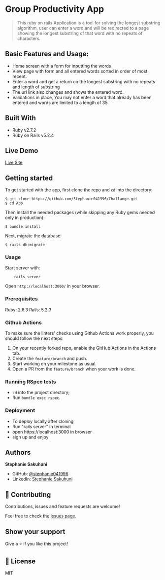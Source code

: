 # Group Productivity App

> This ruby on rails Application is a tool for solving the longest substring algorithm, user can enter a word and will be redirected to a page showing the longest substring of that word with no repeats of characters. 

## Basic Features and Usage:
-  Home screen with a form for inputting the words
-  View page with form and all entered words sorted in order of most recent.
-  Enter a word and get a return on the longest substring with no repeats and length of substring
-  The url link also changes and shows the entered word.
-  Validations in place, You may not enter a word that already has been entered and words are limited to a length of 35.

## Built With

- Ruby v2.7.2
- Ruby on Rails v5.2.4

## Live Demo

[Live Site](https://longest-sub-string.herokuapp.com/)


## Getting started

To get started with the app, first clone the repo and `cd` into the directory:

```
$ git clone https://github.com/Stephanie041996/Challange.git
$ cd App
```

Then install the needed packages (while skipping any Ruby gems needed only in production):

```
$ bundle install
```

Next, migrate the database:

```
$ rails db:migrate
```

### Usage

Start server with:

```
    rails server
```

Open `http://localhost:3000/` in your browser.

### Prerequisites

Ruby: 2.6.3
Rails: 5.2.3



### Github Actions

To make sure the linters' checks using Github Actions work properly, you should follow the next steps:

1. On your recently forked repo, enable the GitHub Actions in the Actions tab.
2. Create the `feature/branch` and push.
3. Start working on your milestone as usual.
4. Open a PR from the `feature/branch` when your work is done.


### Running RSpec tests

- `cd` into the project directory;
- Run `bundle exec rspec`. 


### Deployment
- To deploy locally after cloning
- Run "rails server" in terminal
- open https://localhost:3000 in browser
- sign up and enjoy

## Authors

**Stephanie Sakuhuni**

- GitHub: [@stephanie041996](https://github.com/Stephanie041996)
- LinkedIn: [Stephanie Sakuhuni](www.linkedin.com/in/stephanie-michelle-sakuhuni) 

## 🤝 Contributing

Contributions, issues and feature requests are welcome!

Feel free to check the [issues page](https://github.com/Stephanie041996/Challange/issues).

## Show your support

Give a ⭐️ if you like this project!

## 📝 License

MIT



